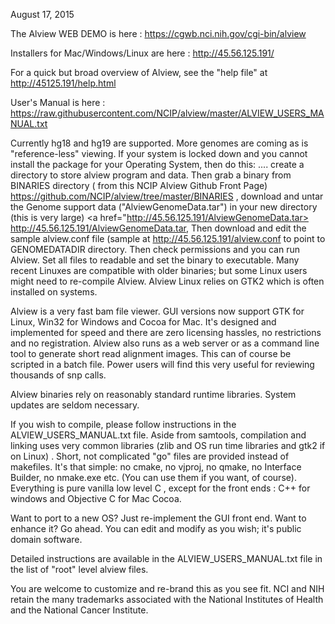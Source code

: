 
August 17, 2015  

<p>The Alview WEB DEMO is here : <a href="https://cgwb.nci.nih.gov/cgi-bin/alview">https://cgwb.nci.nih.gov/cgi-bin/alview</a></p>
<p>Installers for Mac/Windows/Linux are here : <a href="http://45.56.125.191/">http://45.56.125.191/</a></p>
<p>For a quick but broad overview of Alview, see the "help file" at <a href="http://45.56.125.191/help.html">http://45125.191/help.html</a></p>
<p>User's Manual is here : <a href="https://raw.githubusercontent.com/NCIP/alview/master/ALVIEW_USERS_MANUAL.txt">
 https://raw.githubusercontent.com/NCIP/alview/master/ALVIEW_USERS_MANUAL.txt</a></p> 

Currently hg18 and hg19 are supported.  More genomes are coming as is "reference-less" viewing.
If your system is locked down and you cannot install the package for your Operating System, then do this: .... create a directory to store alview program and data.  Then grab a binary from BINARIES directory ( from this NCIP Alview Github Front Page)  <a href="https://github.com/NCIP/alview/tree/master/BINARIES">  https://github.com/NCIP/alview/tree/master/BINARIES </a> , download and untar the Genome support data ("AlviewGenomeData.tar") in your new directory (this is very large) <a href="http://45.56.125.191/AlviewGenomeData.tar> http://45.56.125.191/AlviewGenomeData.tar</a>, Then download and edit the sample alview.conf file (sample at <a href="http://45.56.125.191/alview.conf"> http://45.56.125.191/alview.conf </a> to point to GENOMEDATADIR directory.
Then check permissions and you can run Alview.  Set all files to readable and set the binary to executable.   Many recent Linuxes are compatible with older binaries; but some Linux users might need to re-compile Alview.  Alview Linux relies on GTK2 which is often installed on systems.

Alview is a very fast bam file viewer.  GUI versions now support GTK for Linux, Win32 for Windows and Cocoa for Mac.  It's designed and implemented for speed and there are zero licensing hassles, no restrictions and no registration.   Alview also runs as a web server or as a command line tool to generate short read alignment images. This can of course be scripted in a batch file.  Power users will find this very useful for reviewing thousands of snp calls.
 
Alview  binaries rely on reasonably standard runtime libraries.  System updates are seldom necessary.

If you wish to compile, please follow instructions in the ALVIEW_USERS_MANUAL.txt file. 
Aside from samtools, compilation and linking uses very common libraries (zlib and OS run time libraries and gtk2 if on Linux) .
Short, not complicated "go" files are provided instead of makefiles.  It's that simple: no cmake, 
no vjproj, no qmake, no Interface Builder, no nmake.exe etc. (You can use them if you want, of course).
Everything is pure vanilla low level C , except for the front ends : C++ for windows and Objective C for Mac Cocoa.

Want to port to a new OS?  Just re-implement the GUI front end.  Want to enhance it?  Go ahead.  You can edit and modify as you wish; it's public domain software.

<p>Detailed instructions are available in the ALVIEW_USERS_MANUAL.txt file in the list of "root" level alview files.</p>

You are welcome to customize and re-brand this as you see fit. NCI and NIH retain the many trademarks associated with the National Institutes of Health and the National Cancer Institute.</p>

